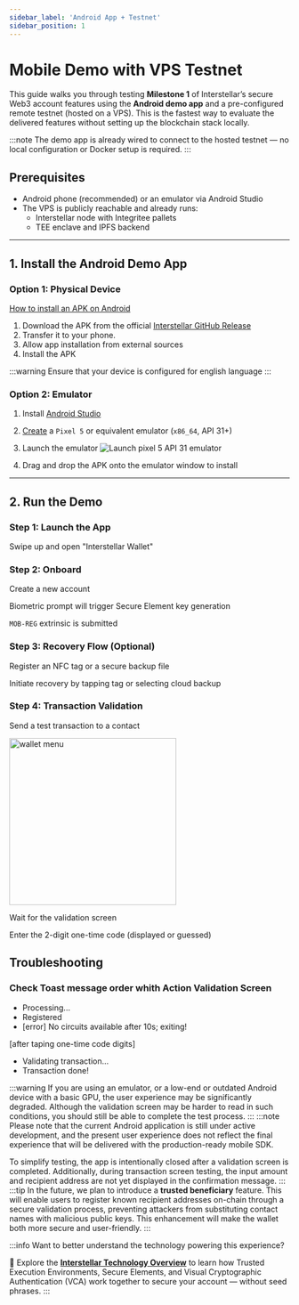 ```yaml
---
sidebar_label: 'Android App + Testnet'
sidebar_position: 1
---
```


# Mobile Demo with VPS Testnet

This guide walks you through testing **Milestone 1** of Interstellar’s secure Web3 account features using the **Android demo app** and a pre-configured remote testnet (hosted on a VPS). This is the fastest way to evaluate the delivered features without setting up the blockchain stack locally.

:::note
The demo app is already wired to connect to the hosted testnet — no local configuration or Docker setup is required.
:::

## Prerequisites

- Android phone (recommended) or an emulator via Android Studio
- The VPS is publicly reachable and already runs:
  - Interstellar node with Integritee pallets
  - TEE enclave and IPFS backend


---

## 1. Install the Android Demo App

### Option 1: Physical Device

[How to install an APK on Android](https://www.lifewire.com/install-apk-on-android-4177185)

1. Download the APK from the official [Interstellar GitHub Release](https://github.com/Interstellar-Network/wallet-app/releases/tag/milestone1)
2. Transfer it to your phone.
3. Allow app installation from external sources
4. Install the APK

:::warning
Ensure that your device is configured for english language
:::


### Option 2: Emulator

1. Install [Android Studio](https://developer.android.com/studio)
2. [Create](https://developer.android.com/studio/run/managing-avds#createavd) a `Pixel 5` or equivalent emulator (`x86_64`, API 31+)

3. Launch the emulator
![Launch pixel 5 API 31 emulator](/img/Android_device_manager.png)
4. Drag and drop the APK onto the emulator window to install



---

## 2. Run the Demo

### Step 1: Launch the App

Swipe up and open "Interstellar Wallet"

### Step 2: Onboard

Create a new account

Biometric prompt will trigger Secure Element key generation

`MOB-REG` extrinsic is submitted

### Step 3: Recovery Flow (Optional)

Register an NFC tag or a secure backup file

Initiate recovery by tapping tag or selecting cloud backup

### Step 4: Transaction Validation

Send a test transaction to a contact


<img src="/img/Send_Currency_Demo.gif" alt="wallet menu"  width="300"/>


Wait for the validation screen

Enter the 2-digit one-time code (displayed or guessed)

## Troubleshooting

### Check Toast message order whith Action Validation Screen

- Processing...
- Registered
- [error] No circuits available after 10s; exiting!

[after taping one-time code digits]

- Validating transaction...
- Transaction done!

:::warning
If you are using an emulator, or a low-end or outdated Android device with a basic GPU, the user experience may be significantly degraded. Although the validation screen may be harder to read in such conditions, you should still be able to complete the test process.
:::
:::note
Please note that the current Android application is still under active development, and the present user experience does not reflect the final experience that will be delivered with the production-ready mobile SDK.

To simplify testing, the app is intentionally closed after a validation screen is completed. Additionally, during transaction screen testing, the input amount and recipient address are not yet displayed in the confirmation message.
:::
:::tip
In the future, we plan to introduce a **trusted beneficiary** feature. This will enable users to register known recipient addresses on-chain through a secure validation process, preventing attackers from substituting contact names with malicious public keys. This enhancement will make the wallet both more secure and user-friendly.
:::

:::info
Want to better understand the technology powering this experience?

📘 Explore the [**Interstellar Technology Overview**](https://interstellar-docs-tech.pages.dev/docs/category/about-deep-tech) to learn how Trusted Execution Environments, Secure Elements, and Visual Cryptographic Authentication (VCA) work together to secure your account — without seed phrases.
:::



